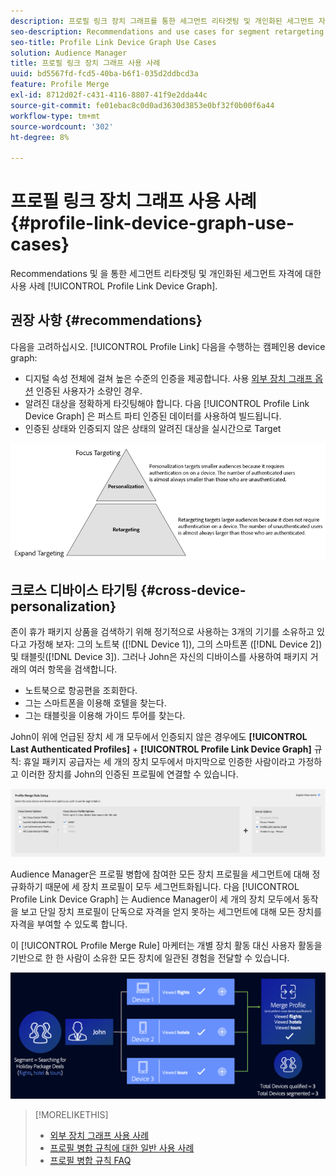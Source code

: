 ```yaml
---
description: 프로필 링크 장치 그래프를 통한 세그먼트 리타겟팅 및 개인화된 세그먼트 자격에 대한 Recommendations 및 사용 사례.
seo-description: Recommendations and use cases for segment retargeting and personalized segment qualification with the Profile Link device graph.
seo-title: Profile Link Device Graph Use Cases
solution: Audience Manager
title: 프로필 링크 장치 그래프 사용 사례
uuid: bd5567fd-fcd5-40ba-b6f1-035d2ddbcd3a
feature: Profile Merge
exl-id: 8712d02f-c431-4116-8807-41f9e2dda44c
source-git-commit: fe01ebac8c0d0ad3630d3853e0bf32f0b00f6a44
workflow-type: tm+mt
source-wordcount: '302'
ht-degree: 8%

---
```


# 프로필 링크 장치 그래프 사용 사례 {#profile-link-device-graph-use-cases}

Recommendations 및 을 통한 세그먼트 리타겟팅 및 개인화된 세그먼트 자격에 대한 사용 사례 [!UICONTROL Profile Link Device Graph].

## 권장 사항 {#recommendations}

다음을 고려하십시오. [!UICONTROL Profile Link] 다음을 수행하는 캠페인용 device graph:

* 디지털 속성 전체에 걸쳐 높은 수준의 인증을 제공합니다. 사용 [외부 장치 그래프 옵션](merge-rule-definitions.md#device-options) 인증된 사용자가 소량인 경우.
* 알려진 대상을 정확하게 타깃팅해야 합니다. 다음 [!UICONTROL Profile Link Device Graph] 은 퍼스트 파티 인증된 데이터를 사용하여 빌드됩니다.
* 인증된 상태와 인증되지 않은 상태의 알려진 대상을 실시간으로 Target

![](assets/merge-rule-triangle2.png)

## 크로스 디바이스 타기팅 {#cross-device-personalization}

존이 휴가 패키지 상품을 검색하기 위해 정기적으로 사용하는 3개의 기기를 소유하고 있다고 가정해 보자: 그의 노트북 ([!DNL Device 1]), 그의 스마트폰 ([!DNL Device 2]) 및 태블릿([!DNL Device 3]). 그러나 John은 자신의 디바이스를 사용하여 패키지 거래의 여러 항목을 검색합니다.

* 노트북으로 항공편을 조회한다.
* 그는 스마트폰을 이용해 호텔을 찾는다.
* 그는 태블릿을 이용해 가이드 투어를 찾는다.

John이 위에 언급된 장치 세 개 모두에서 인증되지 않은 경우에도 **[!UICONTROL Last Authenticated Profiles]** + **[!UICONTROL Profile Link Device Graph]** 규칙: 휴일 패키지 공급자는 세 개의 장치 모두에서 마지막으로 인증한 사람이라고 가정하고 이러한 장치를 John의 인증된 프로필에 연결할 수 있습니다.

![마지막 장치 그래프](assets/last-device-graph.png)

Audience Manager은 프로필 병합에 참여한 모든 장치 프로필을 세그먼트에 대해 정규화하기 때문에 세 장치 프로필이 모두 세그먼트화됩니다. 다음 [!UICONTROL Profile Link Device Graph] 는 Audience Manager이 세 개의 장치 모두에서 동작을 보고 단일 장치 프로필이 단독으로 자격을 얻지 못하는 세그먼트에 대해 모든 장치를 자격을 부여할 수 있도록 합니다.

이 [!UICONTROL Profile Merge Rule] 마케터는 개별 장치 활동 대신 사용자 활동을 기반으로 한 한 사람이 소유한 모든 장치에 일관된 경험을 전달할 수 있습니다.

![크로스 디바이스 개인화](assets/cross-device-personalization.png)

>[!MORELIKETHIS]
>
>* [외부 장치 그래프 사용 사례](external-graph-use-cases.md)
>* [프로필 병합 규칙에 대한 일반 사용 사례](merge-rule-targeting-options.md)
>* [프로필 병합 규칙 FAQ](../../faq/faq-profile-merge.md)

